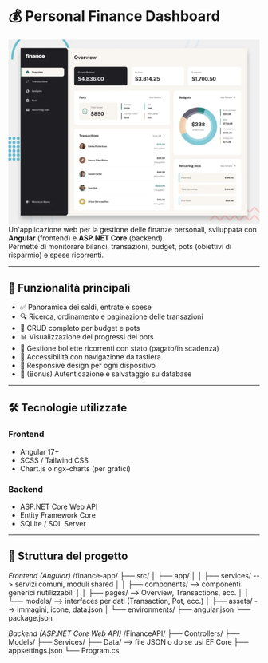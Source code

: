 # 💰 Personal Finance Dashboard
![alt text](image.png)
Un'applicazione web per la gestione delle finanze personali, sviluppata con **Angular** (frontend) e **ASP.NET Core** (backend).  
Permette di monitorare bilanci, transazioni, budget, pots (obiettivi di risparmio) e spese ricorrenti.

---

## 🚀 Funzionalità principali

- ✅ Panoramica dei saldi, entrate e spese
- 🔍 Ricerca, ordinamento e paginazione delle transazioni
- 🧾 CRUD completo per budget e pots
- 📊 Visualizzazione dei progressi dei pots
- 💸 Gestione bollette ricorrenti con stato (pagato/in scadenza)
- 🧠 Accessibilità con navigazione da tastiera
- 📱 Responsive design per ogni dispositivo
- 🔐 (Bonus) Autenticazione e salvataggio su database

---

## 🛠️ Tecnologie utilizzate

### Frontend
- Angular 17+
- SCSS / Tailwind CSS
- Chart.js o ngx-charts (per grafici)

### Backend
- ASP.NET Core Web API
- Entity Framework Core
- SQLite / SQL Server

---

## 📂 Struttura del progetto
*Frontend (Angular)*
/finance-app/
├── src/
│   ├── app/
│   │   ├── services/             --> servizi comuni, moduli shared
│   │   ├── components/           --> componenti generici riutilizzabili
│   │   ├── pages/                --> Overview, Transactions, ecc.
│   │   └── models/               --> interfaces per dati (Transaction, Pot, ecc.)
│   ├── assets/                   --> immagini, icone, data.json
│   └── environments/
├── angular.json
└── package.json

*Backend (ASP.NET Core Web API)*
/FinanceAPI/
├── Controllers/
├── Models/
├── Services/
├── Data/                 --> file JSON o db se usi EF Core
├── appsettings.json
└── Program.cs

